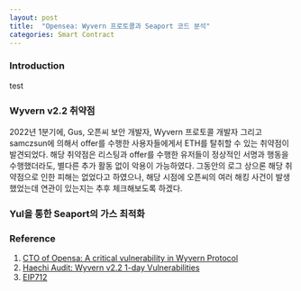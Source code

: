 ```yaml
---
layout: post
title:  "Opensea: Wyvern 프로토콜과 Seaport 코드 분석"
categories: Smart Contract
---
```

<!-- jekyll serve --drafts -->

### Introduction

test
### Wyvern v2.2 취약점

2022년 1분기에, Gus, 오픈씨 보안 개발자, Wyvern 프로토콜 개발자 그리고 samczsun에 의해서 offer를 수행한 사용자들에게서 ETH를 탈취할 수 있는 취약점이 발견되었다. 해당 취약점은 리스팅과 offer를 수행한 유저들이 정상적인 서명과 행동을 수행했더라도, 별다른 추가 활동 없이 악용이 가능하였다. 그동안의 로그 상으론 해당 취약점으로 인한 피해는 없었다고 하였으나, 해당 시점에 오픈씨의 여러 해킹 사건이 발생했었는데 연관이 있는지는 추후 체크해보도록 하겠다.   

### Yul을 통한 Seaport의 가스 최적화

### Reference
1. [CTO of Opensa: A critical vulnerability in Wyvern Protocol]
2. [Haechi Audit: Wyvern v2.2 1-day Vulnerabilities]
3. [EIP712]

[Haechi Audit: Wyvern v2.2 1-day Vulnerabilities]: https://blog.audit.haechi.io/wyvern_v2_2_1_1day_vulnerabilities
[EIP712]:https://github.com/ethereum/EIPs/blob/master/EIPS/eip-712.md
[CTO of Opensa: A critical vulnerability in Wyvern Protocol]: https://nft.mirror.xyz/VdF3BYwuzXgLrJglw5xF6CHcQfAVbqeJVtueCr4BUzs
